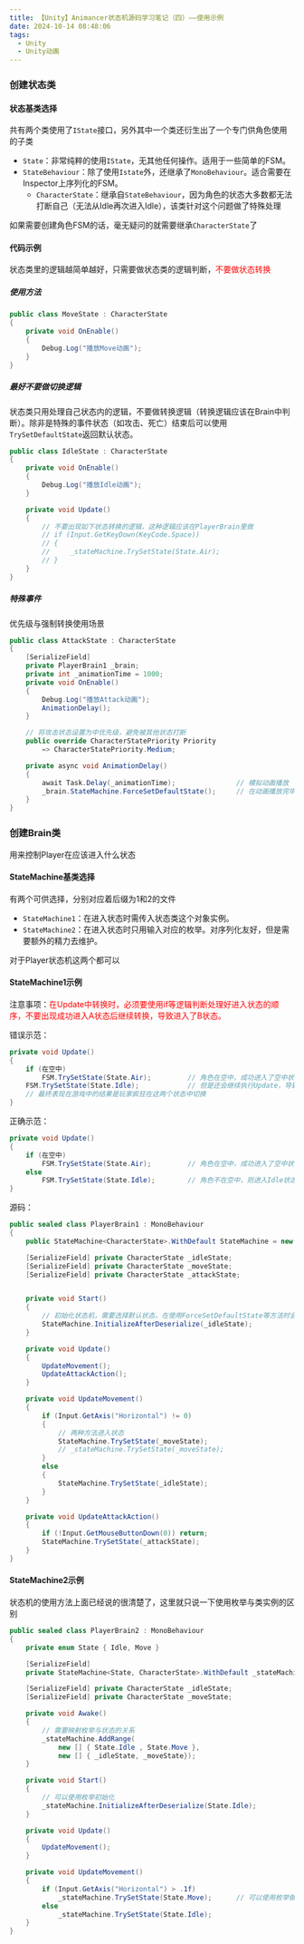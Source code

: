 ```yaml
---
title: 【Unity】Animancer状态机源码学习笔记（四）——使用示例
date: 2024-10-14 08:48:06
tags:
  - Unity
  - Unity动画
---
```


### 创建状态类

#### 状态基类选择

共有两个类使用了`IState`接口，另外其中一个类还衍生出了一个专门供角色使用的子类

- `State`：非常纯粹的使用`IState`，无其他任何操作。适用于一些简单的FSM。
- `StateBehaviour`：除了使用`Istate`外，还继承了`MonoBehaviour`。适合需要在Inspector上序列化的FSM。
  - `CharacterState`：继承自`StateBehaviour`，因为角色的状态大多数都无法打断自己（无法从Idle再次进入Idle），该类针对这个问题做了特殊处理

如果需要创建角色FSM的话，毫无疑问的就需要继承`CharacterState`了

#### 代码示例

状态类里的逻辑越简单越好，只需要做状态类的逻辑判断，<font color="red">不要做状态转换</font>

##### 使用方法

```C#
public class MoveState : CharacterState
{
    private void OnEnable()
    {
        Debug.Log("播放Move动画");
    }
}
```

##### 最好不要做切换逻辑

状态类只用处理自己状态内的逻辑，不要做转换逻辑（转换逻辑应该在Brain中判断）。除非是特殊的事件状态（如攻击、死亡）结束后可以使用`TrySetDefaultState`返回默认状态。

```C#
public class IdleState : CharacterState
{
    private void OnEnable()
    {
        Debug.Log("播放Idle动画");
    }

    private void Update()
    {
        // 不要出现如下状态转换的逻辑，这种逻辑应该在PlayerBrain里做
        // if (Input.GetKeyDown(KeyCode.Space))
        // {
        //     _stateMachine.TrySetState(State.Air);
        // }
    }
}
```

##### 特殊事件

优先级与强制转换使用场景

```C#
public class AttackState : CharacterState
{
    [SerializeField]
    private PlayerBrain1 _brain;
    private int _animationTime = 1000;
    private void OnEnable()
    {
        Debug.Log("播放Attack动画");
        AnimationDelay();
    }

    // 将攻击状态设置为中优先级，避免被其他状态打断
    public override CharacterStatePriority Priority
        => CharacterStatePriority.Medium;

    private async void AnimationDelay()
    {
        await Task.Delay(_animationTime);               // 模拟动画播放
        _brain.StateMachine.ForceSetDefaultState();     // 在动画播放完毕后强制设置成默认状态
    }
}
```





### 创建Brain类

用来控制Player在应该进入什么状态

#### StateMachine基类选择

有两个可供选择，分别对应着后缀为1和2的文件

- `StateMachine1`：在进入状态时需传入状态类这个对象实例。
- `StateMachine2`：在进入状态时只用输入对应的枚举。对序列化友好，但是需要额外的精力去维护。

对于Player状态机这两个都可以



#### StateMachine1示例

注意事项：<font color='red'>在Update中转换时，必须要使用if等逻辑判断处理好进入状态的顺序，不要出现成功进入A状态后继续转换，导致进入了B状态。</font>

错误示范：

```C#
private void Update()
{
    if (在空中)
        FSM.TrySetState(State.Air);         // 角色在空中，成功进入了空中状态
    FSM.TrySetState(State.Idle);            // 但是还会继续执行Update，导致进入Idle状态。
    // 最终表现在游戏中的结果是玩家疯狂在这两个状态中切换
}
```

正确示范：

```C#
private void Update()
{
    if (在空中)
        FSM.TrySetState(State.Air);         // 角色在空中，成功进入了空中状态
    else
        FSM.TrySetState(State.Idle);        // 角色不在空中，则进入Idle状态
}
```



源码：

```C#
public sealed class PlayerBrain1 : MonoBehaviour
{
    public StateMachine<CharacterState>.WithDefault StateMachine = new();

    [SerializeField] private CharacterState _idleState;
    [SerializeField] private CharacterState _moveState;
    [SerializeField] private CharacterState _attackState;


    private void Start()
    {
        // 初始化状态机，需要选择默认状态，在使用ForceSetDefaultState等方法时会进入该状态
        StateMachine.InitializeAfterDeserialize(_idleState);
    }

    private void Update()
    {
        UpdateMovement();
        UpdateAttackAction();
    }

    private void UpdateMovement()
    {
        if (Input.GetAxis("Horizontal") != 0)
        {
            // 两种方法进入状态
            StateMachine.TrySetState(_moveState);
            // _stateMachine.TrySetState(_moveState);
        }
        else
        {
            StateMachine.TrySetState(_idleState);
        }
    }

    private void UpdateAttackAction()
    {
        if (!Input.GetMouseButtonDown(0)) return;
        StateMachine.TrySetState(_attackState);
    }
}
```





#### StateMachine2示例

状态机的使用方法上面已经说的很清楚了，这里就只说一下使用枚举与类实例的区别

```C#
public sealed class PlayerBrain2 : MonoBehaviour
{
    private enum State { Idle, Move }

    [SerializeField]
    private StateMachine<State, CharacterState>.WithDefault _stateMachine = new();

    [SerializeField] private CharacterState _idleState;
    [SerializeField] private CharacterState _moveState;

    private void Awake()
    {
        // 需要映射枚举与状态的关系
        _stateMachine.AddRange(
            new [] { State.Idle , State.Move },
            new [] { _idleState, _moveState});
    }

    private void Start()
    {
        // 可以使用枚举初始化
        _stateMachine.InitializeAfterDeserialize(State.Idle);
    }

    private void Update()
    {
        UpdateMovement();
    }

    private void UpdateMovement()
    {
        if (Input.GetAxis("Horizontal") > .1f)
            _stateMachine.TrySetState(State.Move);      // 可以使用枚举做状态转换，而不需要类的实例
        else
            _stateMachine.TrySetState(State.Idle);
    }
}
```



